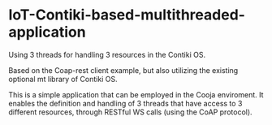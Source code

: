 # IoT-Contiki-based-multithreaded-application
Using 3 threads for handling 3 resources in the Contiki OS.

Based on the Coap-rest client example, but also utilizing the existing optional mt library of Contiki OS.

This is a simple application that can be employed in the Cooja enviroment. 
It enables the definition and handling of 3 threads that have access to 3 different resources,
through RESTful WS calls (using the CoAP protocol).
